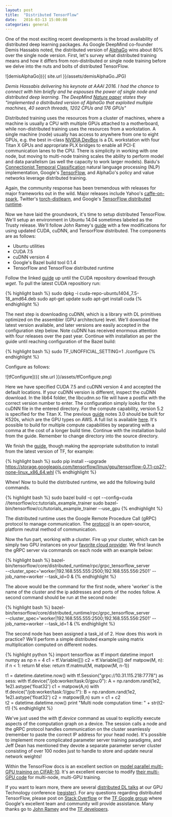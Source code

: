 ```yaml
---
layout: post
title:  "Distributed TensorFlow"
date:   2016-03-13 15:00:00
categories: general
---
```


One of the most exciting recent developments is the broad availability of distributed deep learning packages.  As Google DeepMind co-founder Demis Hassabis noted, the distributed version of [AlphaGo][deepmindAG] wins about 80% over the single node version.  First, let's survey what distributed training means and how it differs from non-distributed or single node training before we delve into the nuts and bolts of distributed TensorFlow.

![demisAlphaGo]({{ site.url }}/assets/demisAlphaGo.JPG)

*Demis Hassabis delivering his keynote at AAAI 2016.  I had the chance to connect with him briefly and he espouses the power of single node and distributed deep learning.  The DeepMind [Nature paper][natureGo] states they "implemented a distributed version of AlphaGo that exploited multiple machines, 40 search threads, 1202 CPUs and 176 GPUs"*

Distributed training uses the resources from a cluster of machines, where a machine is usually a CPU with multiple GPUs attached to a motherboard, while non-distributed training uses the resources from a workstation.  A single machine (node) usually has access to anywhere from one to eight GPUs, e.g. the best in-class [NVIDIA DevBox][devBoxLink] is a DL workstation with four Titan X GPUs and appropriate PLX bridges to enable all PCI-E communication lanes to the CPU.  There is simplicity in working with one node, but moving to multi-node training scales the ability to perform model and data parallelism (as well the capacity to work larger models).  Baidu's [Connectionist Temporal Classification][warpCTC] natural language processing (NLP) implementation, Google's [TensorFlow][tf], and AlphaGo's policy and value networks leverage distributed training. 

Again, the community response has been tremendous with releases for major frameworks out in the wild.  Major releases include Yahoo's [caffe-on-spark][caffeSpark], Twitter's [torch-distlearn][torchDist], and Google's [TensorFlow distributed runtime][tfDist].

Now we have laid the groundwork, it's time to setup distributed TensorFlow.  We'll setup an environment in Ubuntu 14.04 sometimes labeled as the Trusty release.  We'll follow John Ramey's [guide][ramGuide] with a few modifications for using updated CUDA, cuDNN, and TensorFlow distributed.  The components are as follows:

- Ubuntu utilities
- CUDA 7.5
- cuDNN version 4 
- Google's Bazel build tool 0.1.4
- TensorFlow and TensorFlow distributed runtime

Follow the linked [guide][ramGuide] up until the CUDA repository download through *wget*.  To pull the latest CUDA repositiory run:

{% highlight bash %}
sudo dpkg -i cuda-repo-ubuntu1404_7.5-18_amd64.deb
sudo apt-get update
sudo apt-get install cuda
{% endhighlight %}

The next step is downloading cuDNN, which is a library with DL primitives optimized on the assembler (GPU architecture) level.  We'll download the latest version available, and later versions are easily accepted in the configuration step below.  Note cuDNN has received enormous attention with four releases over the past year.  Continue with installation as per the guide until reaching configuration of the Bazel build:

{% highlight bash %}
sudo TF_UNOFFICIAL_SETTING=1 ./configure
{% endhighlight %}

Configure as follows:

![tfConfigure]({{ site.url }}/assets/tfConfigure.png)

Here we have specified CUDA 7.5 and cuDNN version 4 and accepted the default locations.  If your cuDNN version is different, inspect the cuDNN download.  In the lib64 folder, the libcudnn.so file will have a postfix with the correct version number to enter.  The configuration simply looks for the cuDNN file in the entered directory.  For the compute capability, version 5.2 is specified for the Titan X.  The previous [guide][ramGuide] notes 3.0 should be built for K520s, which are the GPU types on AWS.  A full list is available [here][nvCompute].  It's possible to build for multiple compute capabilities by separating with a comma at the cost of a longer build time.  Continue with the installation build from the guide.  Remember to change directory into the source directory.  

We finish the [guide][ramGuide], though making the appropriate substitution to install from the latest version of TF, for example:

{% highlight bash %}
sudo pip install --upgrade https://storage.googleapis.com/tensorflow/linux/gpu/tensorflow-0.7.1-cp27-none-linux_x86_64.whl
{% endhighlight %}

Whew! Now to build the distributed runtime, we add the following build commands.

{% highlight bash %}
sudo bazel build -c opt --config=cuda //tensorflow/cc:tutorials_example_trainer
sudo bazel-bin/tensorflow/cc/tutorials_example_trainer --use_gpu
{% endhighlight %}

The distributed runtime uses the Google Remote Procedure Call (gRPC) protocol to manage communication.  The [protocol][grpc] is an open-source, platform neutral method of communication. 

Now the fun part, working with a cluster.  Fire up your cluster, which can be simply two GPU instances on your [favorite cloud provider][cloudNV].  We first launch the gRPC server via commands on each node with an example below:

{% highlight bash %}
bazel-bin/tensorflow/core/distributed_runtime/rpc/grpc_tensorflow_server \
--cluster_spec='worker|192.168.555.555:2500;192.168.555.556:2501' --job_name=worker --task_id=0 &
{% endhighlight %}

The above would be the command for the first node, where 'worker' is the name of the cluster and the ip addresses and ports of the nodes follow.  A second command should be run at the second node:

{% highlight bash %}
bazel-bin/tensorflow/core/distributed_runtime/rpc/grpc_tensorflow_server \
--cluster_spec='worker|192.168.555.555:2500;192.168.555.556:2501' --job_name=worker --task_id=1 &
{% endhighlight %}

The second node has been assigned a task_id of 2.  How does this work in practice?  We'll perform a simple distributed example using matrix multiplication computed on different nodes.

{% highlight python %}
import tensorflow as tf
import datetime
import numpy as np
n = 4
c1 = tf.Variable([])
c2 = tf.Variable([])
def matpow(M, n):
    if n < 1: 
        return M
    else:
        return tf.matmul(M, matpow(M, n-1))

t1 = datetime.datetime.now()
with tf.Session("grpc://10.31.115.218:7778") as sess:
    with tf.device("/job:worker/task:0/gpu:0"):
        A = np.random.rand(1e2, 1e2).astype('float32')
        c1 = matpow(A,n)
    with tf.device("/job:worker/task:1/gpu:1"):
        B = np.random.rand(1e2, 1e2).astype('float32')
        c2 = matpow(B,n)
    sum = c1 + c2  
t2 = datetime.datetime.now()
print "Multi node computation time: " + str(t2-t1)
{% endhighlight %}

We've just used the *with tf.device* command as usual to explicitly execute aspects of the computation graph on a device.  The session calls a node and the gRPC protocol handles communication on the cluster seamlessly (remember to paste the correct IP address for your head node).  It's possible to implement more complicated parameter server training paradigms, and Jeff Dean has mentioned they devote a separate parameter server cluster consisting of over 100 nodes just to handle to store and update neural network weights!

Within the TensorFlow docs is an excellent section on [model parallel multi-GPU training on CIFAR-10][cifar10].  It's an excellent exercise to modify [their multi-GPU code][cifar10gpu] for multi-node, multi-GPU training.

If you want to learn more, there are several [distributed DL talks][gtcDist] at our GPU Technology conference ([register][regGTC]).  For any questions regarding distributed TensorFlow, please post on [Stack Overflow][so] or the [TF Google group][tfGroup] where Google's excellent team and community will provide assistance.  Many thanks go to [John Ramey][ramey] and the [TF developers][tfDevs].  

[nvCompute]: https://developer.nvidia.com/cuda-gpus
[ramGuide]: http://ramhiser.com/2016/01/05/installing-tensorflow-on-an-aws-ec2-instance-with-gpu-support/
[regGTC]: https://gputechconf.smarteventscloud.com/portal/registration/leot21673
[gtcDist]: http://registration.gputechconf.com/quicklink/3FfciVD
[tfDevs]: https://www.tensorflow.org/about.html
[warpCTC]: https://github.com/baidu-research/warp-ctc
[deepmindAG]: https://deepmind.com/alpha-go.html
[devBoxLink]: https://developer.nvidia.com/devbox
[ramey]: http://ramhiser.com/
[cloudNV]: http://www.nvidia.com/object/gpu-cloud-computing-services.html
[gRPC]: http://www.grpc.io/docs/
[cifar10]: https://www.tensorflow.org/versions/r0.7/tutorials/deep_cnn/index.html
[cifar10gpu]: https://github.com/tensorflow/tensorflow/blob/d6357a5849db980df51d00d8a9ff874cda2faeb3/tensorflow/models/image/cifar10/cifar10_multi_gpu_train.py
[caffeSpark]: https://github.com/yahoo/CaffeOnSpark
[torchDist]: https://github.com/twitter/torch-distlearn
[tfDist]: https://github.com/tensorflow/tensorflow/tree/b88971051fbc49fa1e0b91ec1b0b60defa11697e/tensorflow/core/distributed_runtime
[tf]: https://github.com/tensorflow/tensorflow
[natureGo]: http://www.nature.com/nature/journal/v529/n7587/full/nature16961.html
[so]: http://stackoverflow.com/questions/tagged/tensorflow
[tfGroup]: https://groups.google.com/a/tensorflow.org/forum/#!forum/discuss